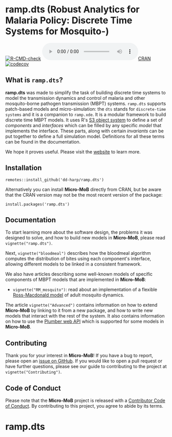 # ramp.dts (Robust Analytics for Malaria Policy: Discrete Time Systems for Mosquito-)

<!-- badges: start -->
[![R-CMD-check](https://github.com/dd-harp/ramp.dts/workflows/R-CMD-check/badge.svg)](https://github.com/dd-harp/ramp.dts/actions)
[![CRAN](https://www.r-pkg.org/badges/version/ramp.dts)](https://cran.r-project.org/package=ramp.dts)
[![codecov](https://codecov.io/gh/dd-harp/ramp.dts/branch/main/graph/badge.svg?token=VAZXH6PVNG)](https://app.codecov.io/gh/dd-harp/ramp.dts)
<!-- badges: end -->

## What is `ramp.dts`?

**ramp.dts** was made to simplify the task of building discrete time systems to model the transmission dynamics and control of malaria and other mosquito-borne pathogen transmission (MBPT) systems. 
`ramp.dts` supports patch-based models and micro-simulation: the `dts` stands for `discrete-time systems` and it is a companion to `ramp.xde`. It is a modular
framework to build discrete time MBPT models. It uses R's [S3 object system](http://adv-r.had.co.nz/S3.html)
to define a set of _components_ and _interfaces_ which can be filled by any specific _model_ that
implements the interface. These parts, along with certain _invariants_ can be put
together to define a full simulation model. Definitions for all these terms can be found
in the documentation.

We hope it proves useful. Please visit the [website](https://dd-harp.github.io/ramp.dts/) to learn more.

## Installation

```
remotes::install_github('dd-harp/ramp.dts')
```

Alternatively you can install **Micro-MoB** directly from CRAN, but be aware that the CRAN version may not be the most recent version of the package:

```
install.packages('ramp.dts')
```

## Documentation

To start learning more about the software design, the problems it was designed to solve,
and how to build new models in **Micro-MoB**, please read `vignette("ramp.dts")`. 

Next, `vignette("bloodmeal")` describes how the bloodmeal algorithm computes
the distribution of bites using each component's interface, allowing different models
to be linked in a consistent framework.

We also have articles describing some well-known models of specific components
of MBPT models that are implemented in **Micro-MoB**:

  * `vignette("RM_mosquito")`: read about an implementation of a flexible [Ross-Macdonald
  model](https://journals.plos.org/plospathogens/article?id=10.1371/journal.ppat.1002588) of adult mosquito dynamics.

  
The article `vignette("Advanced")` contains information on how to extend **Micro-MoB**
by linking to it from a new package, and how to write new models that interact with
the rest of the system. It also contains information on how to use the
[Plumber web API](https://www.rplumber.io/) which is supported for some models in **Micro-MoB**.

## Contributing

Thank you for your interest in **Micro-MoB**! If you have a bug to report, please
open an [issue on GitHub](https://github.com/dd-harp/ramp.dts/issues). If you would like
to open a pull request or have further questions, please see our guide to
contributing to the project at `vignette("Contributing")`.

## Code of Conduct
  
Please note that the **Micro-MoB** project is released with a [Contributor Code of Conduct](https://contributor-covenant.org/version/2/0/CODE_OF_CONDUCT.html). By contributing to this project, you agree to abide by its terms.
# ramp.dts
